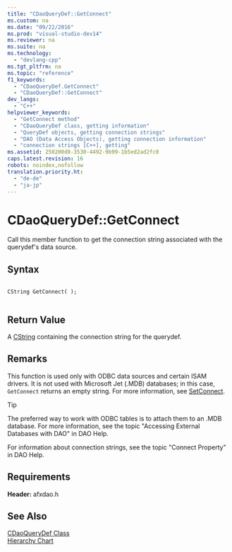 ```yaml
---
title: "CDaoQueryDef::GetConnect"
ms.custom: na
ms.date: "09/22/2016"
ms.prod: "visual-studio-dev14"
ms.reviewer: na
ms.suite: na
ms.technology: 
  - "devlang-cpp"
ms.tgt_pltfrm: na
ms.topic: "reference"
f1_keywords: 
  - "CDaoQueryDef.GetConnect"
  - "CDaoQueryDef::GetConnect"
dev_langs: 
  - "C++"
helpviewer_keywords: 
  - "GetConnect method"
  - "CDaoQueryDef class, getting information"
  - "QueryDef objects, getting connection strings"
  - "DAO (Data Access Objects), getting connection information"
  - "connection strings [C++], getting"
ms.assetid: 250200d8-3530-4492-9b99-1b5ed2ad2fc0
caps.latest.revision: 16
robots: noindex,nofollow
translation.priority.ht: 
  - "de-de"
  - "ja-jp"
---
```

# CDaoQueryDef::GetConnect
Call this member function to get the connection string associated with the querydef's data source.  
  
## Syntax  
  
```  
  
CString GetConnect( );  
  
```  
  
## Return Value  
 A [CString](../vs140/cstringt-class.md) containing the connection string for the querydef.  
  
## Remarks  
 This function is used only with ODBC data sources and certain ISAM drivers. It is not used with Microsoft Jet (.MDB) databases; in this case, `GetConnect` returns an empty string. For more information, see [SetConnect](../vs140/cdaoquerydef--setconnect.md).  
  
> [!TIP]
>  The preferred way to work with ODBC tables is to attach them to an .MDB database. For more information, see the topic "Accessing External Databases with DAO" in DAO Help.  
  
 For information about connection strings, see the topic "Connect Property" in DAO Help.  
  
## Requirements  
 **Header:** afxdao.h  
  
## See Also  
 [CDaoQueryDef Class](../vs140/cdaoquerydef-class.md)   
 [Hierarchy Chart](../vs140/hierarchy-chart.md)